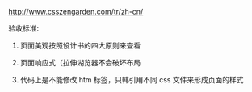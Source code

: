http://www.csszengarden.com/tr/zh-cn/





验收标准:

1. 页面美观按照设计书的四大原则来查看

2. 页面响应式（拉伸湖览器不会破坏布局

3. 代码上是不能修改 htm 标签，只韩引用不同 css 文件来形成页面的样式